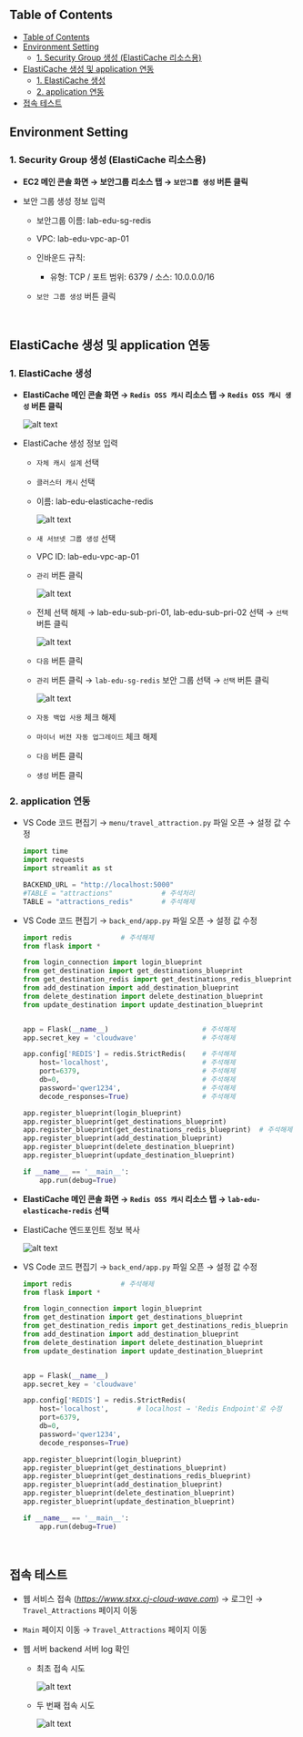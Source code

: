 ## Table of Contents
- [Table of Contents](#table-of-contents)
- [Environment Setting](#environment-setting)
  - [1. Security Group 생성 (ElastiCache 리소스용)](#1-security-group-생성-elasticache-리소스용)
- [ElastiCache 생성 및 application 연동](#elasticache-생성-및-application-연동)
  - [1. ElastiCache 생성](#1-elasticache-생성)
  - [2. application 연동](#2-application-연동)
- [접속 테스트](#접속-테스트)


## Environment Setting

### 1. Security Group 생성 (ElastiCache 리소스용)

- **EC2 메인 콘솔 화면 → 보안그룹 리소스 탭 → `보안그룹 생성` 버튼 클릭**

- 보안 그룹 생성 정보 입력

    - 보안그룹 이름: lab-edu-sg-redis

    - VPC: lab-edu-vpc-ap-01

    - 인바운드 규칙:

        - 유형: TCP / 포트 범위: 6379 / 소스: 10.0.0.0/16

    - `보안 그룹 생성` 버튼 클릭

<br>



## ElastiCache 생성 및 application 연동

### 1. ElastiCache 생성

- **ElastiCache 메인 콘솔 화면 → `Redis OSS 캐시` 리소스 탭 → `Redis OSS 캐시 생성` 버튼 클릭**

    ![alt text](./img/redis_01.png)

- ElastiCache 생성 정보 입력

    - `자체 캐시 설계` 선택

    - `클러스터 캐시` 선택

    - 이름: lab-edu-elasticache-redis

        ![alt text](./img/redis_02.png)

    - `새 서브넷 그룹 생성` 선택

    - VPC ID: lab-edu-vpc-ap-01

    - `관리` 버튼 클릭

        ![alt text](./img/redis_03.png)

    - 전체 선택 해제 → lab-edu-sub-pri-01, lab-edu-sub-pri-02 선택 → `선택` 버튼 클릭

        ![alt text](./img/redis_04.png)

    - `다음` 버튼 클릭

    - `관리` 버튼 클릭 → `lab-edu-sg-redis` 보안 그룹 선택 → `선택` 버튼 클릭

        ![alt text](./img/redis_05.png)

    - `자동 백업 사용` 체크 해제
    
    - `마이너 버전 자동 업그레이드` 체크 해제
    
    - `다음` 버튼 클릭

    - `생성` 버튼 클릭

### 2. application 연동 

- VS Code 코드 편집기 → `menu/travel_attraction.py` 파일 오픈 → 설정 값 수정

    ```python
    import time
    import requests
    import streamlit as st

    BACKEND_URL = "http://localhost:5000"
    #TABLE = "attractions"            # 주석처리
    TABLE = "attractions_redis"       # 주석해제
    ```

- VS Code 코드 편집기 → `back_end/app.py` 파일 오픈 → 설정 값 수정

    ```python
    import redis            # 주석해제
    from flask import *

    from login_connection import login_blueprint
    from get_destination import get_destinations_blueprint
    from get_destination_redis import get_destinations_redis_blueprint  # 주석해제
    from add_destination import add_destination_blueprint
    from delete_destination import delete_destination_blueprint
    from update_destination import update_destination_blueprint


    app = Flask(__name__)                       # 주석해제
    app.secret_key = 'cloudwave'                # 주석해제

    app.config['REDIS'] = redis.StrictRedis(    # 주석해제
        host='localhost',                       # 주석해제
        port=6379,                              # 주석해제
        db=0,                                   # 주석해제
        password='qwer1234',                    # 주석해제
        decode_responses=True)                  # 주석해제

    app.register_blueprint(login_blueprint)
    app.register_blueprint(get_destinations_blueprint)
    app.register_blueprint(get_destinations_redis_blueprint)  # 주석해제
    app.register_blueprint(add_destination_blueprint)
    app.register_blueprint(delete_destination_blueprint)
    app.register_blueprint(update_destination_blueprint)

    if __name__ == '__main__':
        app.run(debug=True)
    ```

- **ElastiCache 메인 콘솔 화면 → `Redis OSS 캐시` 리소스 탭 → `lab-edu-elasticache-redis` 선택**

- ElastiCache 엔드포인트 정보 복사

    ![alt text](./img/redis_06.png)

- VS Code 코드 편집기 → `back_end/app.py` 파일 오픈 → 설정 값 수정

    ```python
    import redis            # 주석해제
    from flask import *

    from login_connection import login_blueprint
    from get_destination import get_destinations_blueprint
    from get_destination_redis import get_destinations_redis_blueprin
    from add_destination import add_destination_blueprint
    from delete_destination import delete_destination_blueprint
    from update_destination import update_destination_blueprint


    app = Flask(__name__)                
    app.secret_key = 'cloudwave'          

    app.config['REDIS'] = redis.StrictRedis(    
        host='localhost',       # localhost → 'Redis Endpoint'로 수정                  
        port=6379,                            
        db=0,                                
        password='qwer1234',              
        decode_responses=True)     

    app.register_blueprint(login_blueprint)
    app.register_blueprint(get_destinations_blueprint)
    app.register_blueprint(get_destinations_redis_blueprint)
    app.register_blueprint(add_destination_blueprint)
    app.register_blueprint(delete_destination_blueprint)
    app.register_blueprint(update_destination_blueprint)

    if __name__ == '__main__':
        app.run(debug=True)
    ```

<br>


## 접속 테스트

- 웹 서비스 접속 (*https://www.stxx.cj-cloud-wave.com*) → 로그인 → `Travel_Attractions` 페이지 이동

- `Main` 페이지 이동 → `Travel_Attractions` 페이지 이동

- 웹 서버 backend 서버 log 확인

    - 최초 접속 시도 

        ![alt text](./img/test_01.png)

    - 두 번째 접속 시도

        ![alt text](./img/test_02.png)